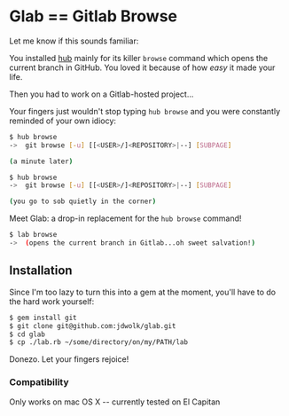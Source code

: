 # Glab == Gitlab Browse

Let me know if this sounds familiar:

You installed [hub](https://github.com/github/hub) mainly for its killer `browse` command which opens the current branch in GitHub. You loved it because of how _easy_ it made your life.

Then you had to work on a Gitlab-hosted project...

Your fingers just wouldn't stop typing `hub browse` and you were constantly reminded of your own idiocy:

```sh
$ hub browse
->  git browse [-u] [[<USER>/]<REPOSITORY>|--] [SUBPAGE]

(a minute later)

$ hub browse
->  git browse [-u] [[<USER>/]<REPOSITORY>|--] [SUBPAGE]

(you go to sob quietly in the corner)
```

Meet Glab: a drop-in replacement for the `hub browse` command!

```sh
$ lab browse
->  (opens the current branch in Gitlab...oh sweet salvation!)
```

## Installation

Since I'm too lazy to turn this into a gem at the moment, you'll have to do the hard work yourself:

```sh
$ gem install git
$ git clone git@github.com:jdwolk/glab.git
$ cd glab
$ cp ./lab.rb ~/some/directory/on/my/PATH/lab
```

Donezo. Let your fingers rejoice!

### Compatibility
Only works on mac OS X -- currently tested on El Capitan
